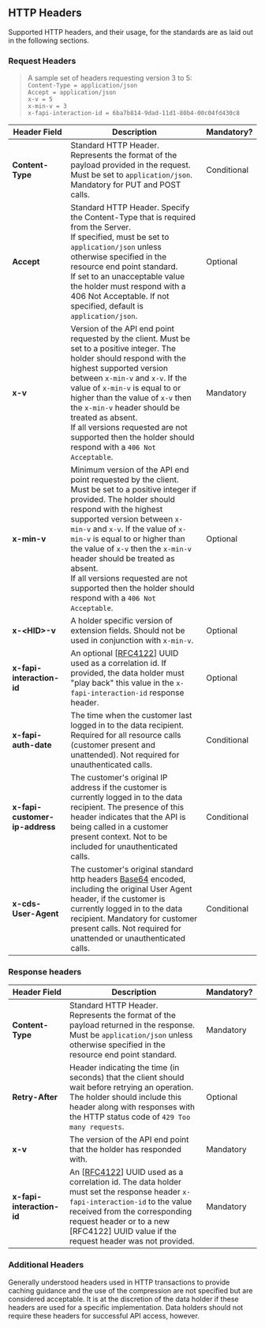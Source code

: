 ## HTTP Headers

Supported HTTP headers, and their usage, for the standards are as laid out in the following sections.

### Request Headers
>A sample set of headers requesting version 3 to 5:  
`Content-Type = application/json`  
`Accept = application/json`  
`x-v = 5`  
`x-min-v = 3`  
`x-fapi-interaction-id = 6ba7b814-9dad-11d1-80b4-00c04fd430c8`


Header Field | Description | Mandatory?
-------------|-------------|-----------
**Content-Type** | Standard HTTP Header. Represents the format of the payload provided in the request. Must be set to `application/json`. Mandatory for PUT and POST calls.| Conditional
**Accept** | Standard HTTP Header. Specify the Content-Type that is required from the Server.<br/>If specified, must be set to `application/json` unless otherwise specified in the resource end point standard.<br/>If set to an unacceptable value the holder must respond with a 406 Not Acceptable. If not specified, default is `application/json`. | Optional
**x-v** | Version of the API end point requested by the client. Must be set to a positive integer. The holder should respond with the highest supported version between `x-min-v` and `x-v`. If the value of `x-min-v` is equal to or higher than the value of `x-v` then the `x-min-v` header should be treated as absent. <br/>If all versions requested are not supported then the holder should respond with a `406 Not Acceptable`. | Mandatory
**x-min-v** | Minimum version of the API end point requested by the client. Must be set to a positive integer if provided. The holder should respond with the highest supported version between `x-min-v` and `x-v`. If the value of `x-min-v` is equal to or higher than the value of `x-v` then the `x-min-v` header should be treated as absent. <br/>If all versions requested are not supported then the holder should respond with a `406 Not Acceptable`. | Optional
**x-&lt;HID&gt;-v** | A holder specific version of extension fields. Should not be used in conjunction with `x-min-v`. | Optional
**x-fapi-interaction-id** | An optional [[RFC4122](https://tools.ietf.org/html/rfc4122)] UUID used as a correlation id. If provided, the data holder must "play back" this value in the `x-fapi-interaction-id` response header.| Optional
**x-fapi-auth-date** | The time when the customer last logged in to the data recipient.  Required for all resource calls (customer present and unattended).   Not required for unauthenticated calls. | Conditional
**x-fapi-customer-ip-address** | The customer's original IP address if the customer is currently logged in to the data recipient. The presence of this header indicates that the API is being called in a customer present context. Not to be included for unauthenticated calls. | Conditional
**x-cds-User-Agent** | The customer's original standard http headers [Base64](#common-field-types) encoded, including the original User Agent header, if the customer is currently logged in to the data recipient. Mandatory for customer present calls.  Not required for unattended or unauthenticated calls.| Conditional

### Response headers
Header Field | Description | Mandatory?
-------------|-------------|-----------
**Content-Type** | Standard HTTP Header. Represents the format of the payload returned in the response.<br/>Must be `application/json` unless otherwise specified in the resource end point standard. | Mandatory
**Retry-After** | Header indicating the time (in seconds) that the client should wait before retrying an operation. The holder should include this header along with responses with the HTTP status code of `429 Too many requests`. | Optional
**x-v** | The version of the API end point that the holder has responded with. | Mandatory
**x-fapi-interaction-id** | An [[RFC4122](https://tools.ietf.org/html/rfc4122)] UUID used as a correlation id. The data holder must set the response header `x-fapi-interaction-id` to the value received from the corresponding request header or to a new [RFC4122] UUID value if the request header was not provided.| Mandatory

### Additional Headers

Generally understood headers used in HTTP transactions to provide caching guidance and the use of the compression are not specified but are considered acceptable. It is at the discretion of the data holder if these headers are used for a specific implementation. Data holders should not require these headers for successful API access, however.
